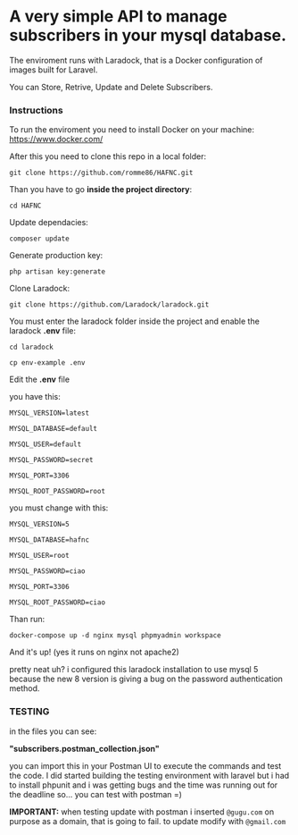 
# A very simple API to manage subscribers in your mysql database. 

The enviroment runs with Laradock, that is a Docker configuration of images built for Laravel.

You can Store, Retrive, Update and Delete Subscribers.


### Instructions

To run the enviroment you need to install Docker on your machine:
https://www.docker.com/

After this you need to clone this repo in a local folder:

`git clone https://github.com/romme86/HAFNC.git`

Than you have to go **inside the project directory**:

`cd HAFNC`

Update dependacies:

`composer update`

Generate production key:

`php artisan key:generate`

Clone Laradock:

`git clone https://github.com/Laradock/laradock.git`

You must enter the laradock folder inside the project and enable the laradock **.env** file:

`cd laradock`

`cp env-example .env`

Edit the **.env** file

you have this:

`MYSQL_VERSION=latest`

`MYSQL_DATABASE=default`

`MYSQL_USER=default`

`MYSQL_PASSWORD=secret`

`MYSQL_PORT=3306`

`MYSQL_ROOT_PASSWORD=root`


you must change with this:

`MYSQL_VERSION=5`

`MYSQL_DATABASE=hafnc`

`MYSQL_USER=root`

`MYSQL_PASSWORD=ciao`

`MYSQL_PORT=3306`

`MYSQL_ROOT_PASSWORD=ciao`


Than run:

`docker-compose up -d nginx mysql phpmyadmin workspace`

And it's up!
(yes it runs on nginx not apache2)

pretty neat uh?
i configured this laradock installation to use mysql 5 because the new 8 version is giving a bug on the password authentication method.

### TESTING

in the files you can see:

**"subscribers.postman_collection.json"**

you can import this in your Postman UI to execute the commands and test the code.
I did started building the testing environment with laravel
but i had to install phpunit and i was getting bugs and the time was running out for the deadline so... you can test with postman =)

**IMPORTANT:** when testing update with postman i inserted `@gugu.com` on purpose as a domain, that is going to fail. to update modify with `@gmail.com`

